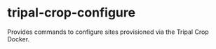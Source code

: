 # tripal-crop-configure
Provides commands to configure sites provisioned via the Tripal Crop Docker.

